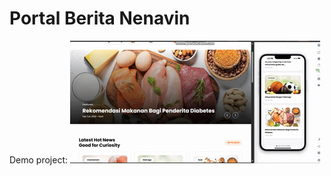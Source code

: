 # Portal Berita Nenavin

Demo project:
![Demo](https://raw.githubusercontent.com/imam-mq/Portal_Berita-Nenavin/main/public/assets/images/thumbnails/Nenavin.gif)
